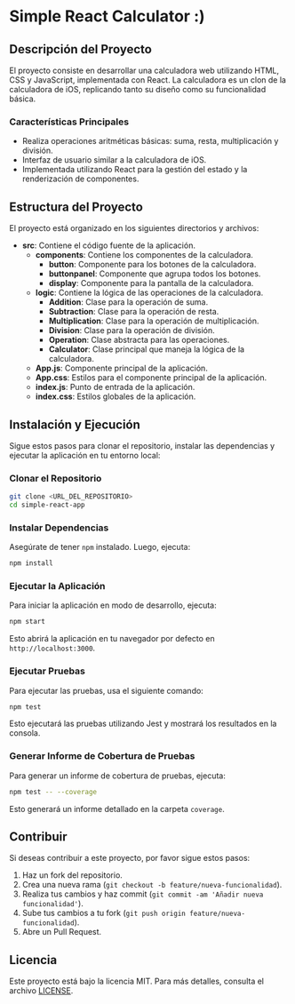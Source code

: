 # Simple React Calculator :)

## Descripción del Proyecto

El proyecto consiste en desarrollar una calculadora web utilizando HTML, CSS y JavaScript, implementada con React. La calculadora es un clon de la calculadora de iOS, replicando tanto su diseño como su funcionalidad básica.

### Características Principales

- Realiza operaciones aritméticas básicas: suma, resta, multiplicación y división.
- Interfaz de usuario similar a la calculadora de iOS.
- Implementada utilizando React para la gestión del estado y la renderización de componentes.

## Estructura del Proyecto

El proyecto está organizado en los siguientes directorios y archivos:

- **src**: Contiene el código fuente de la aplicación.
  - **components**: Contiene los componentes de la calculadora.
    - **button**: Componente para los botones de la calculadora.
    - **buttonpanel**: Componente que agrupa todos los botones.
    - **display**: Componente para la pantalla de la calculadora.
  - **logic**: Contiene la lógica de las operaciones de la calculadora.
    - **Addition**: Clase para la operación de suma.
    - **Subtraction**: Clase para la operación de resta.
    - **Multiplication**: Clase para la operación de multiplicación.
    - **Division**: Clase para la operación de división.
    - **Operation**: Clase abstracta para las operaciones.
    - **Calculator**: Clase principal que maneja la lógica de la calculadora.
  - **App.js**: Componente principal de la aplicación.
  - **App.css**: Estilos para el componente principal de la aplicación.
  - **index.js**: Punto de entrada de la aplicación.
  - **index.css**: Estilos globales de la aplicación.

## Instalación y Ejecución

Sigue estos pasos para clonar el repositorio, instalar las dependencias y ejecutar la aplicación en tu entorno local:

### Clonar el Repositorio

```sh
git clone <URL_DEL_REPOSITORIO>
cd simple-react-app
```

### Instalar Dependencias

Asegúrate de tener `npm` instalado. Luego, ejecuta:

```sh
npm install
```

### Ejecutar la Aplicación

Para iniciar la aplicación en modo de desarrollo, ejecuta:

```sh
npm start
```

Esto abrirá la aplicación en tu navegador por defecto en `http://localhost:3000`.

### Ejecutar Pruebas

Para ejecutar las pruebas, usa el siguiente comando:

```sh
npm test
```

Esto ejecutará las pruebas utilizando Jest y mostrará los resultados en la consola.

### Generar Informe de Cobertura de Pruebas

Para generar un informe de cobertura de pruebas, ejecuta:

```sh
npm test -- --coverage
```

Esto generará un informe detallado en la carpeta `coverage`.

## Contribuir

Si deseas contribuir a este proyecto, por favor sigue estos pasos:

1. Haz un fork del repositorio.
2. Crea una nueva rama (`git checkout -b feature/nueva-funcionalidad`).
3. Realiza tus cambios y haz commit (`git commit -am 'Añadir nueva funcionalidad'`).
4. Sube tus cambios a tu fork (`git push origin feature/nueva-funcionalidad`).
5. Abre un Pull Request.

## Licencia

Este proyecto está bajo la licencia MIT. Para más detalles, consulta el archivo [LICENSE](LICENSE).
